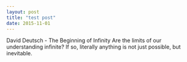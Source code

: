 ```yaml
---
layout: post
title: "test post"
date: 2015-11-01
---
```



David Deutsch - The Beginning of Infinity
    Are the limits of our understanding infinite?  If so, literally anything is not just possible, but inevitable.
